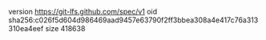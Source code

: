 version https://git-lfs.github.com/spec/v1
oid sha256:c026f5d604d986469aad9457e63790f2ff3bbea308a4e417c76a313310ea4eef
size 418638
